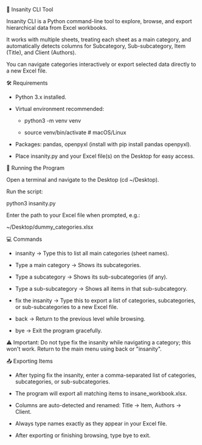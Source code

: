 📌 Insanity CLI Tool  

Insanity CLI is a Python command-line tool to explore, browse, and export hierarchical data from Excel workbooks.  

It works with multiple sheets, treating each sheet as a main category, and automatically detects columns for Subcategory, Sub-subcategory, Item (Title), and Client (Authors).  

You can navigate categories interactively or export selected data directly to a new Excel file.  

🛠️ Requirements  

- Python 3.x installed.  

- Virtual environment recommended:  

  - python3 -m venv venv  

  - source venv/bin/activate # macOS/Linux  

- Packages: pandas, openpyxl (install with pip install pandas openpyxl).  

- Place insanity.py and your Excel file(s) on the Desktop for easy access.  

🏃 Running the Program  

Open a terminal and navigate to the Desktop (cd ~/Desktop).  

Run the script:  

python3 insanity.py  

Enter the path to your Excel file when prompted, e.g.:  

~/Desktop/dummy_categories.xlsx  

💻 Commands  

- insanity → Type this to list all main categories (sheet names).  

- Type a main category → Shows its subcategories.  

- Type a subcategory → Shows its sub-subcategories (if any).  

- Type a sub-subcategory → Shows all items in that sub-subcategory.  

- fix the insanity → Type this to export a list of categories, subcategories, or sub-subcategories to a new Excel file.  

- back → Return to the previous level while browsing.  

- bye → Exit the program gracefully.  

⚠️ Important: Do not type fix the insanity while navigating a category; this won't work. Return to the main menu using back or "insanity".  

📤 Exporting Items  

- After typing fix the insanity, enter a comma-separated list of categories, subcategories, or sub-subcategories.  

- The program will export all matching items to insane_workbook.xlsx.  

- Columns are auto-detected and renamed: Title → Item, Authors → Client.  

- Always type names exactly as they appear in your Excel file.  

- After exporting or finishing browsing, type bye to exit.  
